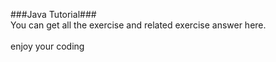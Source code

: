 ###Java Tutorial###
<br>You can get all the exercise and related exercise answer here.</br>
<br>enjoy your coding</br>
